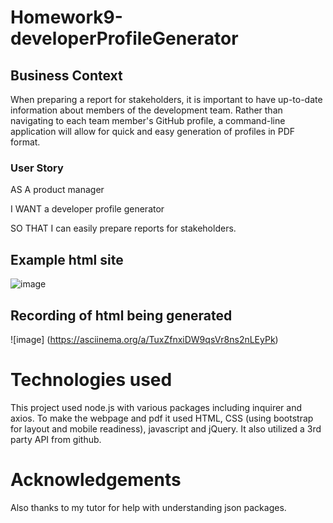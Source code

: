 # Homework9-developerProfileGenerator

## Business Context
When preparing a report for stakeholders, it is important to have up-to-date information about members of the development team. Rather than navigating to each team member's GitHub profile, a command-line application will allow for quick and easy generation of profiles in PDF format.

### User Story
AS A product manager

I WANT a developer profile generator

SO THAT I can easily prepare reports for stakeholders. 


## Example html site
![image](https://user-images.githubusercontent.com/12642091/74357297-bb84ee00-4d8d-11ea-9c7d-fa1d0c3a7a57.png)

## Recording of html being generated
![image] (https://asciinema.org/a/TuxZfnxiDW9qsVr8ns2nLEyPk)

# Technologies used
This project used node.js with various packages including inquirer and axios. To make the webpage and pdf it used HTML, CSS (using bootstrap for layout and mobile readiness), javascript and jQuery. It also utilized a 3rd party API from github.

# Acknowledgements
 Also thanks to my tutor for help with understanding json packages.